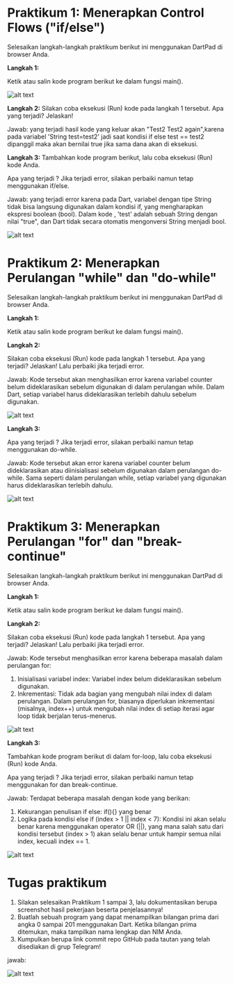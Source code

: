 # Praktikum 1: Menerapkan Control Flows ("if/else")


Selesaikan langkah-langkah praktikum berikut ini menggunakan DartPad di browser Anda.

**Langkah 1:**

Ketik atau salin kode program berikut ke dalam fungsi main().


![alt text](../image/1.png)

**Langkah 2:**
Silakan coba eksekusi (Run) kode pada langkah 1 tersebut. Apa yang terjadi? Jelaskan!

Jawab: yang terjadi hasil kode yang keluar akan "Test2 Test2 again",karena pada variabel 'String test=test2' jadi saat kondisi if else test == test2 dipanggil maka akan bernilai true jika sama dana akan di eksekusi.

**Langkah 3:**
Tambahkan kode program berikut, lalu coba eksekusi (Run) kode Anda.

Apa yang terjadi ? Jika terjadi error, silakan perbaiki namun tetap menggunakan if/else.

Jawab: yang terjadi error karena pada Dart, variabel dengan tipe String tidak bisa langsung digunakan dalam kondisi if, yang mengharapkan ekspresi boolean (bool). Dalam kode , 'test' adalah sebuah String dengan nilai "true", dan Dart tidak secara otomatis mengonversi String menjadi bool.


![alt text](../image/2.png)

# Praktikum 2: Menerapkan Perulangan "while" dan "do-while"

Selesaikan langkah-langkah praktikum berikut ini menggunakan DartPad di browser Anda.

**Langkah 1:**

Ketik atau salin kode program berikut ke dalam fungsi main().

**Langkah 2:** 

Silakan coba eksekusi (Run) kode pada langkah 1 tersebut. Apa yang terjadi? Jelaskan! Lalu perbaiki jika terjadi error.

Jawab: Kode tersebut akan menghasilkan error karena variabel counter belum dideklarasikan sebelum digunakan di dalam perulangan while. Dalam Dart, setiap variabel harus dideklarasikan terlebih dahulu sebelum digunakan.

![alt text](../image/3.png)

**Langkah 3:**

Apa yang terjadi ? Jika terjadi error, silakan perbaiki namun tetap menggunakan do-while.

Jawab: Kode tersebut akan error karena variabel counter belum dideklarasikan atau diinisialisasi sebelum digunakan dalam perulangan do-while. Sama seperti dalam perulangan while, setiap variabel yang digunakan harus dideklarasikan terlebih dahulu.

![alt text](../image/4.png)

# Praktikum 3: Menerapkan Perulangan "for" dan "break-continue"

Selesaikan langkah-langkah praktikum berikut ini menggunakan DartPad di browser Anda.

**Langkah 1:**

Ketik atau salin kode program berikut ke dalam fungsi main().

**Langkah 2:**

Silakan coba eksekusi (Run) kode pada langkah 1 tersebut. Apa yang terjadi? Jelaskan! Lalu perbaiki jika terjadi error.

Jawab: Kode tersebut menghasilkan error karena beberapa masalah dalam perulangan for:

1. Inisialisasi variabel index: Variabel index belum dideklarasikan sebelum digunakan.
2. Inkrementasi: Tidak ada bagian yang mengubah nilai index di dalam perulangan. Dalam perulangan for, biasanya diperlukan inkrementasi (misalnya, index++) untuk mengubah nilai index di setiap iterasi agar loop tidak berjalan terus-menerus.

![alt text](../image/5.png)

**Langkah 3:**

Tambahkan kode program berikut di dalam for-loop, lalu coba eksekusi (Run) kode Anda.

Apa yang terjadi ? Jika terjadi error, silakan perbaiki namun tetap menggunakan for dan break-continue.

Jawab: Terdapat beberapa masalah dengan kode yang berikan:

1. Kekurangan penulisan if else: if(){} yang benar
2. Logika pada kondisi else if (index > 1 || index < 7): Kondisi ini akan selalu benar karena menggunakan operator OR (||), yang mana salah satu dari kondisi tersebut (index > 1) akan selalu benar untuk hampir semua nilai index, kecuali index == 1.


![alt text](../image/6.png)

# Tugas praktikum

1. Silakan selesaikan Praktikum 1 sampai 3, lalu dokumentasikan berupa screenshot hasil pekerjaan beserta penjelasannya!
2. Buatlah sebuah program yang dapat menampilkan bilangan prima dari angka 0 sampai 201 menggunakan Dart. Ketika bilangan prima ditemukan, maka tampilkan nama lengkap dan NIM Anda.
3. Kumpulkan berupa link commit repo GitHub pada tautan yang telah disediakan di grup Telegram!

jawab:

![alt text](../image/tugas.png)


